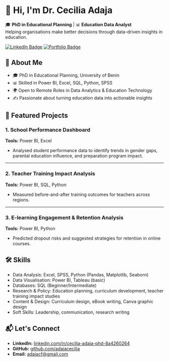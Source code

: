 

<!--
**adajacecilia/adajacecilia** is a ✨ _special_ ✨ repository because its `README.md` (this file) appears on your GitHub profile.

Here are some ideas to get you started:

- 🔭 I’m currently working on ...
- 🌱 I’m currently learning ...
- 👯 I’m looking to collaborate on ...
- 🤔 I’m looking for help with ...
- 💬 Ask me about ...
- 📫 How to reach me: ...
- 😄 Pronouns: ...
- ⚡ Fun fact: ...
-->
# 👋 Hi, I'm Dr. Cecilia Adaja

🎓 **PhD in Educational Planning** | 📊 **Education Data Analyst**  
Helping organisations make better decisions through data-driven insights in education.

[![LinkedIn Badge](https://img.shields.io/badge/LinkedIn-Cecilia%20Adaja-blue?logo=linkedin)](https://www.linkedin.com/in/cecilia-adaja-phd-8a4260264/)
[![Portfolio Badge](https://img.shields.io/badge/Portfolio-GitHub-green?logo=github)](https://github.com/adajacecilia)
## 📌 About Me
- 🎓 PhD in Educational Planning, University of Benin  
- 📊 Skilled in Power BI, Excel, SQL, Python, SPSS  
- 🌍 Open to Remote Roles in Data Analytics & Education Technology  
- ✍️ Passionate about turning education data into actionable insights
## 🚀 Featured Projects

### 1. School Performance Dashboard
**Tools:** Power BI, Excel  
- Analysed student performance data to identify trends in gender gaps, parental education influence, and preparation program impact.  


---

### 2. Teacher Training Impact Analysis
**Tools:** Power BI, SQL, Python  
- Measured before-and-after training outcomes for teachers across regions.  


---

### 3. E-learning Engagement & Retention Analysis
**Tools:** Power BI, Python  
- Predicted dropout risks and suggested strategies for retention in online courses.  

## 🛠 Skills
- Data Analysis: Excel, SPSS, Python (Pandas, Matplotlib, Seaborn)
- Data Visualisation: Power BI, Tableau (basic)
- Databases: SQL (Beginner/Intermediate)
- Research & Policy: Education planning, curriculum development, teacher training impact studies
- Content & Design: Curriculum design, eBook writing, Canva graphic design
- Soft Skills: Leadership, communication, research writing

## 📬 Let's Connect
- **LinkedIn:** [linkedin.com/in/cecilia-adaja-phd-8a4260264](https://www.linkedin.com/in/cecilia-adaja-phd-8a4260264/)
- **GitHub:** [github.com/adajacecilia](https://github.com/adajacecilia)
- **Email:** adajacf@gmail.com
